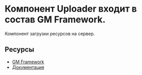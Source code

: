 # Компонент Uploader входит в состав GM Framework.

Компонент загрузки ресурсов на сервер.

## Ресурсы
- [GM Framework](https://apps.gearmagic.ru/framework)
- [Документация](https://apps.gearmagic.ru/component/framework-uploader)
